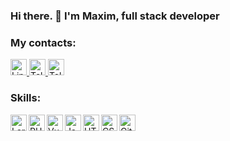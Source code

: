 ### Hi there. 👋 I'm Maxim, full stack developer

### My contacts:

<div id="badges">
  <a href="https://www.linkedin.com/in/shteklein/">
    <img src="https://cdn2.iconfinder.com/data/icons/social-media-2285/512/1_Linkedin_unofficial_colored_svg-512.png" height="26px" alt="LinkedIn"/>
  </a>
  <a href="https://t.me/shteklein_maxim">
    <img src="https://cdn4.iconfinder.com/data/icons/social-media-2146/512/37_social-512.png" height="26px" alt="Telegram"/>
  </a>
  <a href="mailto:shteklein@gmail.com">
    <img src="https://cdn3.iconfinder.com/data/icons/essential-pack-2/48/8-Email-512.png" height="26px" alt="Telegram"/>
  </a>
</div>

### Skills:

<img align="left" alt="Laravel" height="26px" src="https://cdn0.iconfinder.com/data/icons/font-awesome-brands-vol-1/512/laravel-256.png" />
<img align="left" alt="PHP" height="26px" src="https://cdn3.iconfinder.com/data/icons/popular-services-brands/512/php-512.png" />
<img align="left" alt="Vue" height="26px" src="https://cdn1.iconfinder.com/data/icons/ionicons-fill-vol-2/512/logo-vue-512.png" />
<img align="left" alt="JavaScript" height="26px" src="https://cdn2.iconfinder.com/data/icons/designer-skills/128/code-programming-javascript-software-develop-command-language-512.png"/>
<img align="left" alt="HTML5" height="26px" src="https://cdn1.iconfinder.com/data/icons/logotypes/32/badge-html-5-512.png" />
<img align="left" alt="CSS3" height="26px" src="https://cdn1.iconfinder.com/data/icons/logotypes/32/badge-css-3-512.png" />
<img align="left" alt="GitHub" width="26px" src="https://cdn4.iconfinder.com/data/icons/ionicons/512/icon-social-github-512.png"/>
